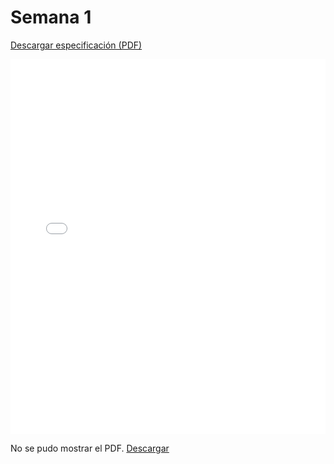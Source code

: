 # Semana 1 

[Descargar especificación (PDF)](../imagenes/SyllabusProyectosIngenieria.pdf)

<embed src="docs/Proyecto_de_Ingeniería/imagenes/SyllabusProyectosIngenieria.pdf" type="application/pdf" width="100%" height="600">

  <p>No se pudo mostrar el PDF. <a href="../imagenes/SyllabusProyectosIngenieria.pdf">Descargar</a></p>
</object>

